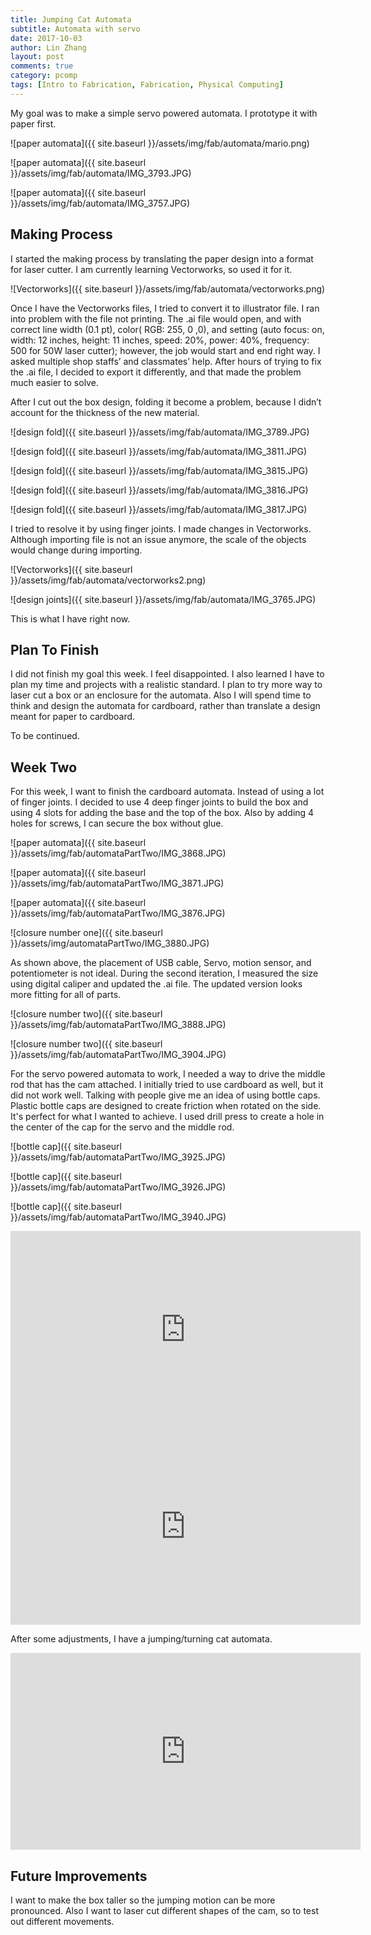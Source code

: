 ```yaml
---
title: Jumping Cat Automata
subtitle: Automata with servo
date: 2017-10-03
author: Lin Zhang
layout: post
comments: true
category: pcomp
tags: [Intro to Fabrication, Fabrication, Physical Computing]
---
```

My goal was to make a simple servo powered automata. I prototype it with paper first.

![paper automata]({{ site.baseurl }}/assets/img/fab/automata/mario.png)

![paper automata]({{ site.baseurl }}/assets/img/fab/automata/IMG_3793.JPG)

![paper automata]({{ site.baseurl }}/assets/img/fab/automata/IMG_3757.JPG)

## Making Process

I started the making process by translating the paper design into a format for laser cutter. I am currently learning Vectorworks, so used it for it.

![Vectorworks]({{ site.baseurl }}/assets/img/fab/automata/vectorworks.png)

Once I have the Vectorworks files, I tried to convert it to illustrator file. I ran into problem with the file not printing. The .ai file would open, and with correct line width (0.1 pt), color( RGB: 255, 0 ,0), and setting (auto focus: on, width: 12 inches, height: 11 inches, speed: 20%, power: 40%, frequency: 500 for 50W laser cutter); however, the job would start and end right way. I asked multiple shop staffs’ and classmates’ help. After hours of trying to fix the .ai file, I decided to export it differently, and that made the problem much easier to solve.

After I cut out the box design, folding it become a problem, because I didn’t account for the thickness of the new material.

![design fold]({{ site.baseurl }}/assets/img/fab/automata/IMG_3789.JPG)

![design fold]({{ site.baseurl }}/assets/img/fab/automata/IMG_3811.JPG)

![design fold]({{ site.baseurl }}/assets/img/fab/automata/IMG_3815.JPG)

![design fold]({{ site.baseurl }}/assets/img/fab/automata/IMG_3816.JPG)

![design fold]({{ site.baseurl }}/assets/img/fab/automata/IMG_3817.JPG)

I tried to resolve it by using finger joints. I made changes in Vectorworks. Although importing file is not an issue anymore, the scale of the objects would change during importing.

![Vectorworks]({{ site.baseurl }}/assets/img/fab/automata/vectorworks2.png)

![design joints]({{ site.baseurl }}/assets/img/fab/automata/IMG_3765.JPG)

This is what I have right now.

## Plan To Finish

I did not finish my goal this week. I feel disappointed. I also learned I have to plan my time and projects with a realistic standard. I plan to try more way to laser cut a box or an enclosure for the automata. Also I will spend time to think and design the automata for cardboard, rather than translate a design meant for paper to cardboard.

To be continued.

## Week Two

For this week, I want to finish the cardboard automata. Instead of using a lot of finger joints. I decided to use 4 deep finger joints to build the box and using 4 slots for adding the base and the top of the box. Also by adding 4 holes for screws, I can secure the box without glue.

![paper automata]({{ site.baseurl }}/assets/img/fab/automataPartTwo/IMG_3868.JPG)

![paper automata]({{ site.baseurl }}/assets/img/fab/automataPartTwo/IMG_3871.JPG)

![paper automata]({{ site.baseurl }}/assets/img/fab/automataPartTwo/IMG_3876.JPG)

![closure number one]({{ site.baseurl }}/assets/img/automataPartTwo/IMG_3880.JPG)

As shown above, the placement of USB cable, Servo, motion sensor, and potentiometer is not ideal. During the second iteration, I measured the size using digital caliper and updated the .ai file. The updated version looks more fitting for all of parts.

![closure number two]({{ site.baseurl }}/assets/img/fab/automataPartTwo/IMG_3888.JPG)

![closure number two]({{ site.baseurl }}/assets/img/fab/automataPartTwo/IMG_3904.JPG)

For the servo powered automata to work, I needed a way to drive the middle rod that has the cam attached. I initially tried to use cardboard as well, but it did not work well. Talking with people give me an idea of using bottle caps. Plastic bottle caps are designed to create friction when rotated on the side. It's perfect for what I wanted to achieve. I used drill press to create a hole in the center of the cap for the servo and the middle rod.

![bottle cap]({{ site.baseurl }}/assets/img/fab/automataPartTwo/IMG_3925.JPG)

![bottle cap]({{ site.baseurl }}/assets/img/fab/automataPartTwo/IMG_3926.JPG)

![bottle cap]({{ site.baseurl }}/assets/img/fab/automataPartTwo/IMG_3940.JPG)


<iframe width="560" height="315" src="https://www.youtube.com/embed/9XgNKzxj63Y" frameborder="0" allowfullscreen></iframe>

<iframe width="560" height="315" src="https://www.youtube.com/embed/WcWwVo5aOys" frameborder="0" allowfullscreen></iframe>


After some adjustments, I have a jumping/turning cat automata.

<iframe width="560" height="315" src="https://www.youtube.com/embed/nnEQ7wvQ17I" frameborder="0" allowfullscreen></iframe>


## Future Improvements

I want to make the box taller so the jumping motion can be more pronounced. Also I want to laser cut different shapes of the cam, so to test out different movements.
